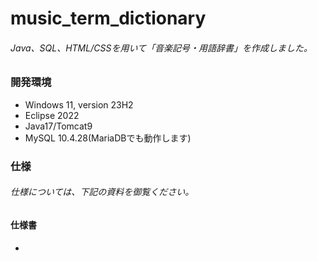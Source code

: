 # music_term_dictionary
######  Java、SQL、HTML/CSSを用いて「音楽記号・用語辞書」を作成しました。

### 開発環境
- Windows 11, version 23H2
- Eclipse 2022
- Java17/Tomcat9
- MySQL 10.4.28(MariaDBでも動作します)

### 仕様
###### 仕様については、下記の資料を御覧ください。

#### 仕様書
- 

